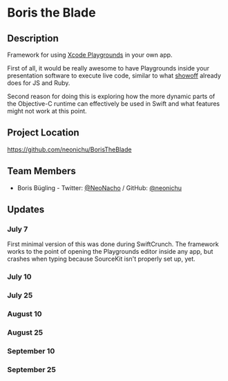 # Boris the Blade

## Description

Framework for using [Xcode Playgrounds][1] in your own app. 

First of all, it would be really awesome to have Playgrounds inside your presentation software to execute live code, similar to what [showoff][4] already does for JS and Ruby. 

Second reason for doing this is exploring how the more dynamic parts of the Objective-C runtime can effectively be used in Swift and what features might not work at this point.

## Project Location

<https://github.com/neonichu/BorisTheBlade>

## Team Members

- Boris Bügling - Twitter: [@NeoNacho][2] / GitHub: [@neonichu][3]

## Updates

### July 7

First minimal version of this was done during SwiftCrunch. The framework works to the point of opening the Playgrounds editor inside any app, but crashes when typing because SourceKit isn't properly set up, yet.

### July 10

### July 25

### August 10

### August 25

### September 10

### September 25


[1]: https://developer.apple.com/library/prerelease/ios/recipes/xcode_help-source_editor/ExploringandEvaluatingSwiftCodeinaPlayground/ExploringandEvaluatingSwiftCodeinaPlayground.html
[2]: https://twitter.com/NeoNacho
[3]: https://github.com/neonichu
[4]: https://github.com/puppetlabs/showoff
